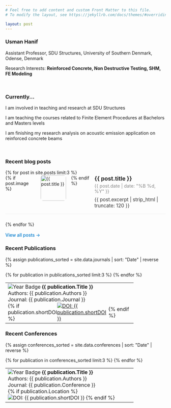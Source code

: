 ```yaml
---
# Feel free to add content and custom Front Matter to this file.
# To modify the layout, see https://jekyllrb.com/docs/themes/#overriding-theme-defaults

layout: post
---
```


### Usman Hanif

Assistant Professor, SDU Structures, University of Southern Denmark, Odense, Denmark

Research Interests: **Reinforced Concrete, Non Destructive Testing, SHM, FE Modeling**

<br>

### Currently...
I am involved in teaching and research at SDU Structures

I am teaching the courses related to Finite Element Procedures at Bachelors and Masters levels

I am finishing my research analysis on acoustic emission application on reinforced concrete beams

<br>

### Recent blog posts

<ul style="list-style:none; padding:0; margin:0;">
    {% for post in site.posts limit:3 %}
      <li style="display:flex; align-items:flex-start; gap:1rem; margin-bottom:1.5rem; border-bottom:1px solid #eee; padding-bottom:1rem;">
        {% if post.image %}
          <a href="{{ post.url | relative_url }}" style="flex-shrink:0;">
            <img 
              src="{{ post.image | relative_url }}" 
              alt="{{ post.title }}" 
              style="width:80px; height:80px; object-fit:cover; border-radius:8px;"
            >
          </a>
        {% endif %}
        <div>
          <h3 style="margin:0 0 0.25rem 0; font-size:1.1rem;">
            <a href="{{ post.url | relative_url }}" style="text-decoration:none; color:#222;">{{ post.title }}</a>
          </h3>
          <p style="color:#888; font-size:0.9rem; margin:0 0 0.5rem 0;">
            {{ post.date | date: "%B %d, %Y" }}
          </p>
          <p style="margin:0; color:#333; font-size:0.95rem;">
            {{ post.excerpt | strip_html | truncate: 120 }}
          </p>
        </div>
      </li>
    {% endfor %}
  </ul>
  <a href="{{ '/blog/' | relative_url }}" style="display:inline-block; margin-top:1rem; color:#007acc; text-decoration:none; font-weight:500;">
    View all posts →
  </a>

<br>

### Recent Publications

   {% assign publications_sorted = site.data.journals | sort: "Date" | reverse %}

<table style="width:80%;">
  {% for publication in publications_sorted limit:3 %}
  <tr>
    <td style="width:90%;">
      <img alt="Year Badge"
           src="https://img.shields.io/badge/{{ publication.Date | date: '%Y' | uri_escape | replace:'.','%2E' }}-crimson?style=flat-square">
      <strong>{{ publication.Title }}</strong>
      <br />
      Authors: {{ publication.Authors }}
      <br />
      Journal: {{ publication.Journal }}
      <br />
      <div style="display:flex; flex-direction:row; align-items:center;">
        {% if publication.shortDOI %}
        <a href="{{ publication.DOI }}" target="_blank">
          <img src="https://img.shields.io/badge/DOI-{{ publication.shortDOI | replace: '-', '--' }}-blue?style=plastic"
               alt="DOI: {{ publication.shortDOI }}">
        </a>
        {% endif %}
        &nbsp;
        <span class="__dimensions_badge_embed__"
              data-doi="{{ publication.shortDOI }}"
              data-hide-zero-citations="true"
              data-style="small_rectangle"></span>
        &nbsp;
        <div class="altmetric-embed"
             data-badge-type="4"
             data-hide-less-than="1"
             data-badge-popover="right"
             data-doi="{{ publication.shortDOI }}"></div>
      </div>
    </td>
      </tr>
  {% endfor %}
</table>


### Recent Conferences

{% assign conferences_sorted = site.data.conferences | sort: "Date" | reverse %}

  <table  style="width: 80%;">
      {% for publication in conferences_sorted limit:3 %}
      <tr>
        <td style="width:98%">
          <img alt="Year Badge"
               src="https://img.shields.io/badge/{{ publication.Date | date: '%Y' | uri_escape | replace:'.','%2E' }}-crimson?style=flat-square">
               <strong>{{ publication.Title }}</strong>
               <br />
               Authors: {{ publication.Authors }}
               <br />
               Journal: {{ publication.Conference }}
               <br />
              {% if publication.Location %}
                    <img src="https://img.shields.io/badge/Location-{{ publication.Location }}-yellow?style=flat-square" alt="DOI: {{ publication.shortDOI }}">
              {% endif %}
        </td>
      </tr>
      {% endfor %}
  </table>